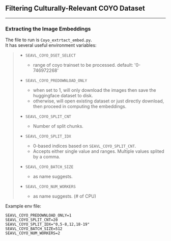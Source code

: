 
## Filtering Culturally-Relevant COYO Dataset

---

### Extracting the Image Embeddings

The file to run is `Coyo_extrtact_embed.py`.
<br>It has several useful environment variables:

>
> - `SEAVL_COYO_DSET_SELECT`
>   - range of coyo trainset to be processed. default: '0-746972268' 
> 
> 
> - `SEAVL_COYO_PREDOWNLOAD_ONLY`
>   - when set to 1, will only download the images then save the huggingface dataset to disk.
>   - otherwise, will open existing dataset or just directly download, then proceed in computing the embeddings.
>
> 
> - `SEAVL_COYO_SPLIT_CNT`
>   - Number of split chunks.
>
> 
> - `SEAVL_COYO_SPLIT_IDX`
>   - 0-based indices based on `SEAVL_COYO_SPLIT_CNT`.
>   - Accepts either single value and ranges. Multiple values splited by a comma.
> 
> 
> - `SEAVL_COYO_BATCH_SIZE`
>   - as name suggests.
>
>
> - `SEAVL_COYO_NUM_WORKERS`
>   - as name suggests. (\# of CPU)
>

Example env file:

```dotenv
SEAVL_COYO_PREDOWNLOAD_ONLY=1
SEAVL_COYO_SPLIT_CNT=20
SEAVL_COYO_SPLIT_IDX="0,5-8,12,18-19"
SEAVL_COYO_BATCH_SIZE=512
SEAVL_COYO_NUM_WORKERS=2
```
